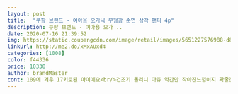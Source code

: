```yaml
---
layout: post 
title:  "쿠팡 브랜드 - 여아용 오가닉 무형광 순면 삼각 팬티 4p" 
description: 쿠팡 브랜드 - 여아용 오가 ..
date: 2020-07-16 21:39:52 
img: https://static.coupangcdn.com/image/retail/images/5651227576988-d842d8d2-359a-4fa1-8896-17da11b06fa2.jpg 
linkUrl: http://me2.do/xMxAUxd4 
categories: [1008] 
color: f44336 
price: 10330 
author: brandMaster 
cont: 109에 겨우 17키로된 아이예요<br/>건조기 돌리니 아쥬 약간만 작아진느낌이지 확줄진않았어요<br/>그래서 세탁후 건조기돌려보고도 만족해서 추가주문했습니다<br/>근데 한번 잠시 입혔는데<br/>기존팬티도 입겠다해서 같이 넣어뒀는데<br/>다음에 또 필요하다면 검색없이 바로 재주문 의사 당연 있습니다<br/>다행히 많이 줄어들지는 않았지만 한 사이즈 크게 잘 주문해서 몸에 편하게 잘 맞네요<br/>디자인과 소재, 가격들 제각각 넘 다르고 장단점이 있어서 고민하다가 이왕이면 몸에 더 안심하고 입힐 수 있는 유기농 소재에 무형광 제품인 쿠팡 브랜드의 팬티로 선택했어요.<br/><br/>디자인과 컬러가 화사해서 정말 이뿌고<br/>딱맞아보이고 아이도 불편함없다해서 65계속입혔어요<br/>몇번을 생각하다가 한창 클 때이고<br/>몸에 고무줄 자국이 나긴하지만<br/>무엇보다 종종 소재에 따라 건조기에서 줄어들기도 해서 한 사이즈 더 크게 주문했어요.<br/><br/>사이즈도 바뀔 때도 새 속옷으로 교체 해주려고 주문했어요.<br/><br/>사진처럼 차이가 많이 나더라구요<br/> 
---
```

 